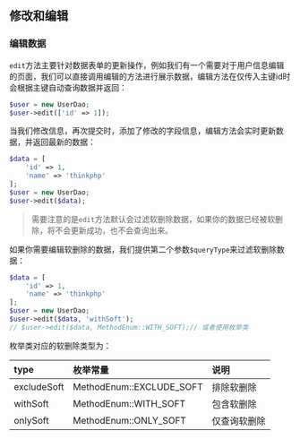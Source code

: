 ## 修改和编辑

### 编辑数据

`edit`方法主要针对数据表单的更新操作，例如我们有一个需要对于用户信息编辑的页面，我们可以直接调用编辑的方法进行展示数据，编辑方法在仅传入主键id时会根据主键自动查询数据并返回：

```php
$user = new UserDao;
$user->edit(['id' => 1]);
```
当我们修改信息，再次提交时，添加了修改的字段信息，编辑方法会实时更新数据，并返回最新的数据：

```php
$data = [
    'id' => 1,
    'name' => 'thinkphp'
];
$user = new UserDao;
$user->edit($data);
```
> 需要注意的是`edit`方法默认会过滤软删除数据，如果你的数据已经被软删除，将不会更新成功，也不会查询出来。

如果你需要编辑软删除的数据，我们提供第二个参数`$queryType`来过滤软删除数据：

```php
$data = [
    'id' => 1,
    'name' => 'thinkphp'
];
$user = new UserDao;
$user->edit($data, 'withSoft');
// $user->edit($data, MethodEnum::WITH_SOFT);// 或者使用枚举类
```
枚举类对应的软删除类型为：

| type | 枚举常量 | 说明 |
| :--- | :--- | :--- |
| excludeSoft | MethodEnum::EXCLUDE_SOFT | 排除软删除 |
| withSoft | MethodEnum::WITH_SOFT | 包含软删除 |
| onlySoft | MethodEnum::ONLY_SOFT | 仅查询软删除 |